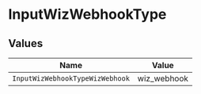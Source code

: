 # InputWizWebhookType


## Values

| Name                            | Value                           |
| ------------------------------- | ------------------------------- |
| `InputWizWebhookTypeWizWebhook` | wiz_webhook                     |